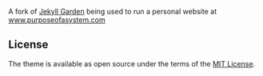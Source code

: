 A fork of [Jekyll Garden](https://github.com/Jekyll-Garden/jekyll-garden.github.io) being used to run a personal website at www.purposeofasystem.com


## License

The theme is available as open source under the terms of the [MIT License](http://opensource.org/licenses/MIT).
